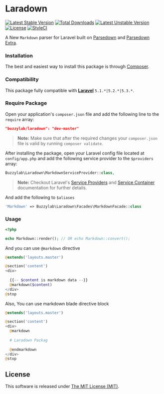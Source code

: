 # Laradown #

[![Latest Stable Version](https://poser.pugx.org/buzzylab/laradown/version)](https://packagist.org/packages/buzzylab/laradown)
[![Total Downloads](https://poser.pugx.org/buzzylab/laradown/downloads)](https://packagist.org/packages/buzzylab/laradown)
[![Latest Unstable Version](https://poser.pugx.org/buzzylab/laradown/v/unstable)](//packagist.org/packages/buzzylab/laradown)
[![License](https://poser.pugx.org/buzzylab/laradown/license)](https://packagist.org/packages/buzzylab/laradown)
[![StyleCI](https://styleci.io/repos/61923982/shield)](https://styleci.io/repos/61923982)

A New `Markdown` parser for Laravel built on [Parsedown](https://github.com/erusev/parsedown) and [Parsedown Extra](https://github.com/erusev/parsedown-extra).

### Installation

The best and easiest way to install this package is through [Composer](https://getcomposer.org/).


### Compatibility

This package fully compatible with **[Laravel](https://laravel.com)** `5.1.*|5.2.*|5.3.*`.

### Require Package

Open your application's `composer.json` file and add the following line to the `require` array:
```json
"buzzylab/laradown": "dev-master"
```

> **Note:** Make sure that after the required changes your `composer.json` file is valid by running `composer validate`.

After installing the package, open your Laravel config file located at `config/app.php` and add the following service provider to the `$providers` array:
```php
Buzzylab\Laradown\MarkdownServiceProvider::class,
```

> **Note:** Checkout Laravel's [Service Providers](https://laravel.com/docs/5.2/providers) and [Service Container](https://laravel.com/docs/5.2/container) documentation for further details.

And add the following to `$aliases`

```php
'Markdown' => Buzzylab\Laradown\Facades\MarkdownFacade::class
```


### Usage

```php
<?php

echo Markdown::render(); // OR echo Markdown::convert();
```

And you can use `@markdown` directive

```php
@extends('layouts.master')

@section('content')
<div>
    
  {{-- $content is markdown data --}}
  @markdown($content)
</div>
@stop
```

Also, You can use markdown blade directive block

```php
@extends('layouts.master')

@section('content')
<div>
  @markdown
  
  # Laradown Packag
  
  @endmarkdown
</div>
@stop
```

## License

This software is released under [The MIT License (MIT)](LICENSE).